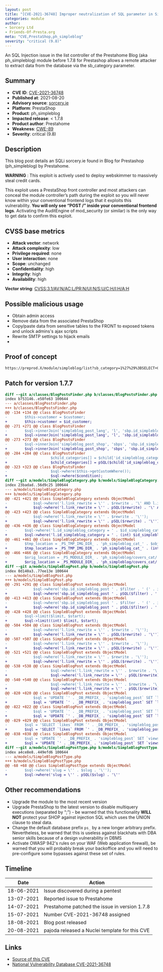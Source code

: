 ```yaml
---
layout: post
title: "[CVE-2021-36748] Improper neutralization of SQL parameter in SimpleBlog module from Prestahome for PrestaShop"
categories: module
author:
- Sorcery Ltd
- Friends-Of-Presta.org
meta: "CVE,PrestaShop,ph_simpleblog"
severity: "critical (9.8)"
---
```


An SQL Injection issue in the list controller of the Prestahome Blog (aka ph_simpleblog) module before 1.7.8 for Prestashop allows a remote attacker to extract data from the database via the sb_category parameter.

## Summary

* **CVE ID**: [CVE-2021-36748](https://cve.mitre.org/cgi-bin/cvename.cgi?name=CVE-2021-36748)
* **Published at**: 2021-08-20
* **Advisory source**: [sorcery.ie](https://blog.sorcery.ie/posts/simpleblog_sqli/)
* **Platform**: PrestaShop
* **Product**: ph_simpleblog
* **Impacted release**: < 1.7.8
* **Product author**: Prestahome
* **Weakness**: [CWE-89](https://cwe.mitre.org/data/definitions/89.html)
* **Severity**: critical (9.8)

## Description

This blog post details an SQLi sorcery.ie found in Blog for Prestashop (ph_simpleblog) by Prestahome.

**WARNING** : This exploit is actively used to deploy webskimmer to massively steal credit cards.

This exploit uses a PrestaShop front controller and most attackers can conceal the module controller’s path during the exploit so you will never know within your conventional frontend logs that it exploits this vulnerability. **You will only see “POST /” inside your conventional frontend logs**. Activating the AuditEngine of mod_security (or similar) is the only way to get data to confirm this exploit.

## CVSS base metrics

* **Attack vector**: network
* **Attack complexity**: low
* **Privilege required**: none
* **User interaction**: none
* **Scope**: unchanged
* **Confidentiality**: high
* **Integrity**: high
* **Availability**: high

**Vector string**: [CVSS:3.1/AV:N/AC:L/PR:N/UI:N/S:U/C:H/I:H/A:H](https://nvd.nist.gov/vuln-metrics/cvss/v3-calculator?vector=AV:N/AC:L/PR:N/UI:N/S:U/C:H/I:H/A:H)

## Possible malicious usage

* Obtain admin access
* Remove data from the associated PrestaShop
* Copy/paste data from sensitive tables to the FRONT to exposed tokens and unlock admins's ajax scripts
* Rewrite SMTP settings to hijack emails
* 
## Proof of concept

```bash
https://preprod.X/module/simpleblog/list?sb_category=1%27%29%3BSELECT+0x73656c65637420736c656570283130293b+INTO+%40var_name%3Bselect+%40var_name%3Bprepare+stmt+from+%40var_name%3B+execute+stmt;--
```

## Patch for version 1.7.7
```diff
diff --git a/classes/BlogPostsFinder.php b/classes/BlogPostsFinder.php
index b753146..e58fe63 100644
--- a/classes/BlogPostsFinder.php
+++ b/classes/BlogPostsFinder.php
@@ -134 +134 @@ class BlogPostsFinder
-        $this->customer = $customer;
+        $this->customer = $id_customer;
@@ -271 +271 @@ class BlogPostsFinder
-        $sql->innerJoin('simpleblog_post_lang', 'l', 'sbp.id_simpleblog_post = l.id_simpleblog_post AND l.id_lang = ' . $this->getIdLang());
+        $sql->innerJoin('simpleblog_post_lang', 'l', 'sbp.id_simpleblog_post = l.id_simpleblog_post AND l.id_lang = ' . (int) $this->getIdLang());
@@ -273 +273 @@ class BlogPostsFinder
-        $sql->innerJoin('simpleblog_post_shop', 'sbps', 'sbp.id_simpleblog_post = sbps.id_simpleblog_post AND sbps.id_shop = ' . $this->getIdShop());
+        $sql->innerJoin('simpleblog_post_shop', 'sbps', 'sbp.id_simpleblog_post = sbps.id_simpleblog_post AND sbps.id_shop = ' . (int) $this->getIdShop());
@@ -284 +284 @@ class BlogPostsFinder
-                    $child_categories[] = $child['id_simpleblog_category'];
+                    $child_categories[] = pSQL($child['id_simpleblog_category']);
@@ -323 +323 @@ class BlogPostsFinder
-                    $sql->where($this->getCustomWhere());
+                    $sql->where($condition);
diff --git a/models/SimpleBlogCategory.php b/models/SimpleBlogCategory.php
index 23badad..56d9c25 100644
--- a/models/SimpleBlogCategory.php
+++ b/models/SimpleBlogCategory.php
@@ -421 +421 @@ class SimpleBlogCategory extends ObjectModel
-            $sql->where('l.link_rewrite = \'' . $rewrite . '\' AND l.id_lang = ' . (int) $id_lang);
+            $sql->where('l.link_rewrite = \'' . pSQL($rewrite) . '\' AND l.id_lang = ' . (int) $id_lang);
@@ -423 +423 @@ class SimpleBlogCategory extends ObjectModel
-            $sql->where('l.link_rewrite = \'' . $rewrite . '\'');
+            $sql->where('l.link_rewrite = \'' . pSQL($rewrite) . '\'');
@@ -436 +436 @@ class SimpleBlogCategory extends ObjectModel
-        $sql->where('l.id_simpleblog_category = ' . $id_simpleblog_category . ' AND l.id_lang = ' . (int) $id_lang);
+        $sql->where('l.id_simpleblog_category = ' . (int) $id_simpleblog_category . ' AND l.id_lang = ' . (int) $id_lang);
@@ -461 +461 @@ class SimpleBlogCategory extends ObjectModel
-        $tmp_location = _PS_TMP_IMG_DIR_ . 'ph_simpleblog_cat_' . $object->id . '.' . $object->cover;
+        $tmp_location = _PS_TMP_IMG_DIR_ . 'ph_simpleblog_cat_' . (int) $object->id . '.' . $object->cover;
@@ -466 +466 @@ class SimpleBlogCategory extends ObjectModel
-        $orig_location = _PS_MODULE_DIR_ . 'ph_simpleblog/covers_cat/' . $object->id . '.' . $object->cover;
+        $orig_location = _PS_MODULE_DIR_ . 'ph_simpleblog/covers_cat/' . (int) $object->id . '.' . $object->cover;
diff --git a/models/SimpleBlogPost.php b/models/SimpleBlogPost.php
index 0d140a3..77ee13e 100644
--- a/models/SimpleBlogPost.php
+++ b/models/SimpleBlogPost.php
@@ -291 +291 @@ class SimpleBlogPost extends ObjectModel
-            $sql->where('sbp.id_simpleblog_post ' . $filter . ' (' . implode(',', $selected) . ')');
+            $sql->where('sbp.id_simpleblog_post ' . pSQL($filter) . ' (' . implode(',', $selected) . ')');
@@ -413 +413 @@ class SimpleBlogPost extends ObjectModel
-            $sql->where('sbp.id_simpleblog_post ' . $filter . ' (' . implode(',', $selected) . ')');
+            $sql->where('sbp.id_simpleblog_post ' . pSQL($filter) . ' (' . implode(',', $selected) . ')');
@@ -428 +428 @@ class SimpleBlogPost extends ObjectModel
-        $sql->limit($limit, $start);
+        $sql->limit((int) $limit, $start);
@@ -504 +504 @@ class SimpleBlogPost extends ObjectModel
-            $sql->where('l.link_rewrite = \'' . $rewrite . '\'');
+            $sql->where('l.link_rewrite = \'' . pSQL($rewrite) . '\'');
@@ -507 +507 @@ class SimpleBlogPost extends ObjectModel
-            $sql->where('l.link_rewrite = \'' . $rewrite . '\'');
+            $sql->where('l.link_rewrite = \'' . pSQL($rewrite) . '\'');
@@ -521 +521 @@ class SimpleBlogPost extends ObjectModel
-            $sql->where('l.link_rewrite = \'' . $rewrite . '\'');
+            $sql->where('l.link_rewrite = \'' . pSQL($rewrite) . '\'');
@@ -538 +538 @@ class SimpleBlogPost extends ObjectModel
-                    $sql->where('l.link_rewrite = \'' . $rewrite . '\' AND l.id_lang = ' . (int) $id_lang);
+                    $sql->where('l.link_rewrite = \'' . pSQL($rewrite) . '\' AND l.id_lang = ' . (int) $id_lang);
@@ -540 +540 @@ class SimpleBlogPost extends ObjectModel
-                    $sql->where('l.link_rewrite = \'' . $rewrite . '\'');
+                    $sql->where('l.link_rewrite = \'' . pSQL($rewrite) . '\'');
@@ -820 +820 @@ class SimpleBlogPost extends ObjectModel
-            $sql = 'UPDATE `' . _DB_PREFIX_ . 'simpleblog_post` SET `likes` = `likes` + 1 WHERE id_simpleblog_post = ' . $id_simpleblog_post;
+            $sql = 'UPDATE `' . _DB_PREFIX_ . 'simpleblog_post` SET `likes` = `likes` + 1 WHERE id_simpleblog_post = ' . (int) $id_simpleblog_post;
@@ -822 +822 @@ class SimpleBlogPost extends ObjectModel
-            $sql = 'UPDATE `' . _DB_PREFIX_ . 'simpleblog_post` SET `likes` = `likes` - 1 WHERE id_simpleblog_post = ' . $id_simpleblog_post;
+            $sql = 'UPDATE `' . _DB_PREFIX_ . 'simpleblog_post` SET `likes` = `likes` - 1 WHERE id_simpleblog_post = ' . (int) $id_simpleblog_post;
@@ -829 +829 @@ class SimpleBlogPost extends ObjectModel
-        $sql = 'SELECT `likes` FROM `' . _DB_PREFIX_ . 'simpleblog_post` WHERE id_simpleblog_post = ' . $id_simpleblog_post;
+        $sql = 'SELECT `likes` FROM `' . _DB_PREFIX_ . 'simpleblog_post` WHERE id_simpleblog_post = ' . (int) $id_simpleblog_post;
@@ -838 +838 @@ class SimpleBlogPost extends ObjectModel
-        $sql = 'UPDATE `' . _DB_PREFIX_ . 'simpleblog_post` SET `views` = `views` + 1 WHERE id_simpleblog_post = ' . $this->id_simpleblog_post;
+        $sql = 'UPDATE `' . _DB_PREFIX_ . 'simpleblog_post` SET `views` = `views` + 1 WHERE id_simpleblog_post = ' . (int) $this->id_simpleblog_post;
diff --git a/models/SimpleBlogPostType.php b/models/SimpleBlogPostType.php
index a4ce8e8..449efd6 100644
--- a/models/SimpleBlogPostType.php
+++ b/models/SimpleBlogPostType.php
@@ -68 +68 @@ class SimpleBlogPostType extends ObjectModel
-        $sql->where('slug = \'' . $slug . '\'');
+        $sql->where('slug = \'' . pSQL($slug) . '\''
```

## Other recommendations

* Upgrade the module to the most recent version
* Upgrade PrestaShop to the latest version to disable multiquery executions (separated by “;”) - be warned that this functionality **WILL NOT** protect your SHOP against injection SQL which uses the UNION clause to steal data.
* Change the default database prefix `ps_` by a new longer arbitrary prefix. Nevertheless, be warned that this is useless against blackhats with DBA senior skills because of a design vulnerability in DBMS
* Activate OWASP 942's rules on your WAF (Web application firewall), be warned that you will probably break your backoffice and you will need to pre-configure some bypasses against these set of rules.

## Timeline

| Date | Action |
| -- | -- |
| 18-06-2021 | Issue discovered during a pentest |
| 13-07-2021 | Reported issue to Prestahome |
| 14-07-2021 | Prestahome patched the issue in version 1.7.8 |
| 15-07-2021 | Number CVE-2021-36748 assigned |
| 18-08-2021 | Blog post released |
| 20-08-2021 | pajoda released a Nuclei template for this CVE |

## Links

* [Source of this CVE](https://blog.sorcery.ie/posts/ph_simpleblog_sqli/)
* [National Vulnerability Database CVE-2021-36748](https://nvd.nist.gov/vuln/detail/CVE-2021-36748)

